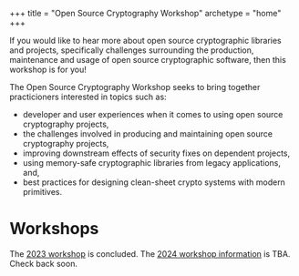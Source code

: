 +++
title = "Open Source Cryptography Workshop"
archetype = "home"
+++

If you would like to hear more about open source cryptographic libraries and projects, specifically challenges surrounding the production, maintenance and usage of open source cryptographic software, then this workshop is for you!

The Open Source Cryptography Workshop seeks to bring together practicioners interested in topics such as:

- developer and user experiences when it comes to using open source cryptography projects,</li>
- the challenges involved in producing and maintaining open source cryptography projects,</li>
- improving downstream effects of security fixes on dependent projects,</li>
- using memory-safe cryptographic libraries from legacy applications, and,</li>
- best practices for designing clean-sheet crypto systems with modern primitives.

# Workshops
The [2023 workshop](/2023) is concluded.
The [2024 workshop information](/2024) is TBA. Check back soon.
